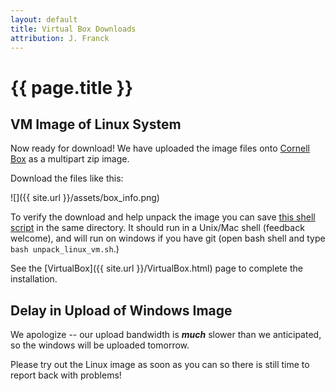 ```yaml
---
layout: default
title: Virtual Box Downloads
attribution: J. Franck
---
```

# {{ page.title }}

## VM Image of Linux System

Now ready for download!  We have uploaded the image files onto [Cornell Box](https://cornell.box.com/s/o47ptx9wr21ui15zbugjizjanz24jk6c) as a multipart zip image.

Download the files like this:

![]({{ site.url }}/assets/box_info.png)

To verify the download and help unpack the image you can save [this shell script]() in the same directory.  It should run in a Unix/Mac shell (feedback welcome), and will run on windows if you have git (open bash shell and type `bash unpack_linux_vm.sh`.)

See the [VirtualBox]({{ site.url }}/VirtualBox.html) page to complete the installation.

## Delay in Upload of Windows Image 

We apologize -- our upload bandwidth is ***much*** slower than we anticipated, so the windows will be uploaded tomorrow.

Please try out the Linux image as soon as you can so there is still time to report back with problems!
